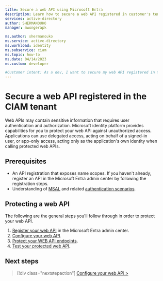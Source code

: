 ```yaml
---
title: Secure a web API using Microsoft Entra
description: Learn how to secure a web API registered in customer's tenant using Microoft Entra
services: active-directory
author: SHERMANOUKO
manager: mwongerapk

ms.author: shermanouko
ms.service: active-directory
ms.workload: identity
ms.subservice: ciam
ms.topic: how-to
ms.date: 04/14/2023
ms.custom: developer

#Customer intent: As a dev, I want to secure my web API registered in the customer's tenant using Microsoft Entra.
---
```


# Secure a web API registered in the CIAM tenant

Web APIs may contain sensitive information that requires user authentication and authorization. Microsoft identity platform provides capabilities for you to protect your web API against unauthorized access. Applications can use delegated access, acting on behalf of a signed-in user, or app-only access, acting only as the application's own identity when calling protected web APIs.

## Prerequisites

- An API registration that exposes name scopes. If you haven't already, register an API in the Microsoft Entra admin center by following the registration steps.
- Understanding of [MSAL](/azure/active-directory/develop/msal-overview) and related [authentication scenarios](/azure/active-directory/develop/authentication-flows-app-scenarios).

## Protecting a web API

The following are the general steps you'll follow through in order to protect your web API.

1. [Register your web API]() in the Microsoft Entra admin center.
1. [Configure your web API](how-to-protect-web-api-dotnet-core-prepare-api.md).
1. [Protect your WEB API endpoints](how-to-protect-web-api-dotnet-core-protect-endpoints.md).
1. [Test your protected web API](how-to-protect-web-api-dotnet-core-test-api.md).

## Next steps

> [!div class="nextstepaction"]
> [Configure your web API >](how-to-protect-web-api-dotnet-core-prepare-api.md)
